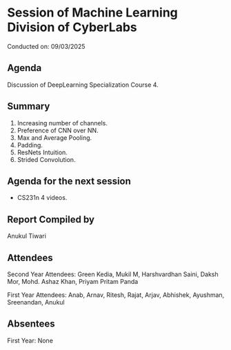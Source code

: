 # Session of Machine Learning Division of CyberLabs
Conducted on: 09/03/2025

## Agenda
Discussion of DeepLearning Specialization Course 4.

## Summary
1.  Increasing number of channels.
2.  Preference of CNN over NN.
3.  Max and Average Pooling.
4.  Padding.
5.  ResNets Intuition.
6.  Strided Convolution.

## Agenda for the next session
* CS231n 4 videos.

## Report Compiled by
Anukul Tiwari

## Attendees
Second Year Attendees: Green Kedia, Mukil M, Harshvardhan Saini, Daksh Mor, Mohd. Ashaz Khan, Priyam Pritam Panda

First Year Attendees: Anab, Arnav, Ritesh, Rajat, Arjav, Abhishek, Ayushman, Sreenandan, Anukul

## Absentees
First Year: None
